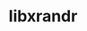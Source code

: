---
title: "libxrandr"
layout: cache
categories: [package, develop-2023-10-08]
meta: {"versions": ["1.5.3"], "compilers": ["gcc@=11.1.0", "gcc@=11.3.0", "gcc@=11.4.0", "gcc@=7.3.1", "gcc@=9.4.0"], "oss": ["amzn2", "ubuntu20.04", "ubuntu22.04"], "platforms": ["linux"], "targets": ["aarch64", "neoverse_n1", "ppc64le", "x86_64_v3"], "stacks": ["aws-isc", "aws-isc-aarch64", "data-vis-sdk", "e4s", "e4s-arm", "e4s-power", "e4s-rocm-external", "gpu-tests", "ml-linux-x86_64-rocm", "root"], "num_specs": 12, "num_specs_by_stack": {"root": 12, "aws-isc-aarch64": 2, "aws-isc": 1, "e4s-arm": 1, "e4s-power": 1, "data-vis-sdk": 2, "gpu-tests": 1, "e4s-rocm-external": 1, "e4s": 2, "ml-linux-x86_64-rocm": 2}}
spec_details: [{"hash": "jhqxce7lblhgho5s3pvr7w55ioeg2j23", "compiler": "gcc@=7.3.1", "versions": ["1.5.3"], "os": "amzn2", "platform": "linux", "target": "aarch64", "variants": ["build_system=autotools"], "stacks": ["root", "aws-isc-aarch64"], "size": "-", "tarball": "https://binaries.spack.io/releases/develop-2023-10-08/build_cache/linux-amzn2-aarch64/gcc-7.3.1/libxrandr-1.5.3/linux-amzn2-aarch64-gcc-7.3.1-libxrandr-1.5.3-jhqxce7lblhgho5s3pvr7w55ioeg2j23.spack"}, {"hash": "ui3idfvsu766v37hzz5lsfpee5xh6zwm", "compiler": "gcc@=7.3.1", "versions": ["1.5.3"], "os": "amzn2", "platform": "linux", "target": "neoverse_n1", "variants": ["build_system=autotools"], "stacks": ["root", "aws-isc-aarch64"], "size": "-", "tarball": "https://binaries.spack.io/releases/develop-2023-10-08/build_cache/linux-amzn2-neoverse_n1/gcc-7.3.1/libxrandr-1.5.3/linux-amzn2-neoverse_n1-gcc-7.3.1-libxrandr-1.5.3-ui3idfvsu766v37hzz5lsfpee5xh6zwm.spack"}, {"hash": "pkhdxew4e6zh6g6meukkyh6muweqwzas", "compiler": "gcc@=7.3.1", "versions": ["1.5.3"], "os": "amzn2", "platform": "linux", "target": "x86_64_v3", "variants": ["build_system=autotools"], "stacks": ["root", "aws-isc"], "size": "-", "tarball": "https://binaries.spack.io/releases/develop-2023-10-08/build_cache/linux-amzn2-x86_64_v3/gcc-7.3.1/libxrandr-1.5.3/linux-amzn2-x86_64_v3-gcc-7.3.1-libxrandr-1.5.3-pkhdxew4e6zh6g6meukkyh6muweqwzas.spack"}, {"hash": "wicc2nxufhytifpujzc3qu73jahimjge", "compiler": "gcc@=11.4.0", "versions": ["1.5.3"], "os": "ubuntu20.04", "platform": "linux", "target": "aarch64", "variants": ["build_system=autotools"], "stacks": ["root", "e4s-arm"], "size": "-", "tarball": "https://binaries.spack.io/releases/develop-2023-10-08/build_cache/linux-ubuntu20.04-aarch64/gcc-11.4.0/libxrandr-1.5.3/linux-ubuntu20.04-aarch64-gcc-11.4.0-libxrandr-1.5.3-wicc2nxufhytifpujzc3qu73jahimjge.spack"}, {"hash": "eh7mbgmavoosybop4nbbx5ltnjl64j4b", "compiler": "gcc@=9.4.0", "versions": ["1.5.3"], "os": "ubuntu20.04", "platform": "linux", "target": "ppc64le", "variants": ["build_system=autotools"], "stacks": ["e4s-power", "root"], "size": "-", "tarball": "https://binaries.spack.io/releases/develop-2023-10-08/build_cache/linux-ubuntu20.04-ppc64le/gcc-9.4.0/libxrandr-1.5.3/linux-ubuntu20.04-ppc64le-gcc-9.4.0-libxrandr-1.5.3-eh7mbgmavoosybop4nbbx5ltnjl64j4b.spack"}, {"hash": "4ytocotstfehe6x4mxqbx4dat5fqicow", "compiler": "gcc@=11.1.0", "versions": ["1.5.3"], "os": "ubuntu20.04", "platform": "linux", "target": "x86_64_v3", "variants": ["build_system=autotools"], "stacks": ["root", "data-vis-sdk"], "size": "-", "tarball": "https://binaries.spack.io/releases/develop-2023-10-08/build_cache/linux-ubuntu20.04-x86_64_v3/gcc-11.1.0/libxrandr-1.5.3/linux-ubuntu20.04-x86_64_v3-gcc-11.1.0-libxrandr-1.5.3-4ytocotstfehe6x4mxqbx4dat5fqicow.spack"}, {"hash": "f6rsbkgir6br3tli7hitiz7ghx5lutq2", "compiler": "gcc@=11.1.0", "versions": ["1.5.3"], "os": "ubuntu20.04", "platform": "linux", "target": "x86_64_v3", "variants": ["build_system=autotools"], "stacks": ["root", "data-vis-sdk"], "size": "-", "tarball": "https://binaries.spack.io/releases/develop-2023-10-08/build_cache/linux-ubuntu20.04-x86_64_v3/gcc-11.1.0/libxrandr-1.5.3/linux-ubuntu20.04-x86_64_v3-gcc-11.1.0-libxrandr-1.5.3-f6rsbkgir6br3tli7hitiz7ghx5lutq2.spack"}, {"hash": "grv33rffsbwmhl4sxxt424qdmrcnv2ms", "compiler": "gcc@=11.1.0", "versions": ["1.5.3"], "os": "ubuntu20.04", "platform": "linux", "target": "x86_64_v3", "variants": ["build_system=autotools"], "stacks": ["root", "gpu-tests"], "size": "-", "tarball": "https://binaries.spack.io/releases/develop-2023-10-08/build_cache/linux-ubuntu20.04-x86_64_v3/gcc-11.1.0/libxrandr-1.5.3/linux-ubuntu20.04-x86_64_v3-gcc-11.1.0-libxrandr-1.5.3-grv33rffsbwmhl4sxxt424qdmrcnv2ms.spack"}, {"hash": "rhmfgcgtixo3c6fdxs5gbuwxqcmfuqag", "compiler": "gcc@=11.4.0", "versions": ["1.5.3"], "os": "ubuntu20.04", "platform": "linux", "target": "x86_64_v3", "variants": ["build_system=autotools"], "stacks": ["root", "e4s-rocm-external", "e4s"], "size": "-", "tarball": "https://binaries.spack.io/releases/develop-2023-10-08/build_cache/linux-ubuntu20.04-x86_64_v3/gcc-11.4.0/libxrandr-1.5.3/linux-ubuntu20.04-x86_64_v3-gcc-11.4.0-libxrandr-1.5.3-rhmfgcgtixo3c6fdxs5gbuwxqcmfuqag.spack"}, {"hash": "4hh3mtgphse4h6rppsy74qajq4fxrr4t", "compiler": "gcc@=11.4.0", "versions": ["1.5.3"], "os": "ubuntu20.04", "platform": "linux", "target": "x86_64_v3", "variants": ["build_system=autotools"], "stacks": ["root", "e4s"], "size": "-", "tarball": "https://binaries.spack.io/releases/develop-2023-10-08/build_cache/linux-ubuntu20.04-x86_64_v3/gcc-11.4.0/libxrandr-1.5.3/linux-ubuntu20.04-x86_64_v3-gcc-11.4.0-libxrandr-1.5.3-4hh3mtgphse4h6rppsy74qajq4fxrr4t.spack"}, {"hash": "xxntmlfuqzumkby3gnfqqclqfb6zexdl", "compiler": "gcc@=11.3.0", "versions": ["1.5.3"], "os": "ubuntu22.04", "platform": "linux", "target": "x86_64_v3", "variants": ["build_system=autotools"], "stacks": ["root", "ml-linux-x86_64-rocm"], "size": "-", "tarball": "https://binaries.spack.io/releases/develop-2023-10-08/build_cache/linux-ubuntu22.04-x86_64_v3/gcc-11.3.0/libxrandr-1.5.3/linux-ubuntu22.04-x86_64_v3-gcc-11.3.0-libxrandr-1.5.3-xxntmlfuqzumkby3gnfqqclqfb6zexdl.spack"}, {"hash": "bmf5nklugxsb2xrbhecf6yw5xdfhiovk", "compiler": "gcc@=11.3.0", "versions": ["1.5.3"], "os": "ubuntu22.04", "platform": "linux", "target": "x86_64_v3", "variants": ["build_system=autotools"], "stacks": ["root", "ml-linux-x86_64-rocm"], "size": "-", "tarball": "https://binaries.spack.io/releases/develop-2023-10-08/build_cache/linux-ubuntu22.04-x86_64_v3/gcc-11.3.0/libxrandr-1.5.3/linux-ubuntu22.04-x86_64_v3-gcc-11.3.0-libxrandr-1.5.3-bmf5nklugxsb2xrbhecf6yw5xdfhiovk.spack"}]
---